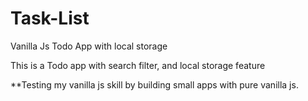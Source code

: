 # Task-List
Vanilla Js Todo App with local storage

This is a Todo app with search filter, and local storage feature

**Testing my vanilla js skill by building small apps with pure vanilla js. 

